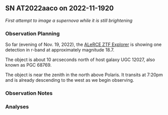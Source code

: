 ## SN AT2022aaco on 2022-11-1920

*First attempt to image a supernova while it is still brightening*

### Observation Planning

So far (evening of Nov. 19, 2022), the [ALeRCE ZTF Explorer](https://alerce.online/object/ZTF22abtlbcn) is showing one detection in r-band at approximately magnitude 18.7.

The object is about 10 arcseconds north of host galaxy UGC 12027, also known as PGC 68769.

The object is near the zenith in the north above Polaris. It transits at 7:20pm and is already descending to the west as we begin observing.

### Observation Notes


### Analyses
